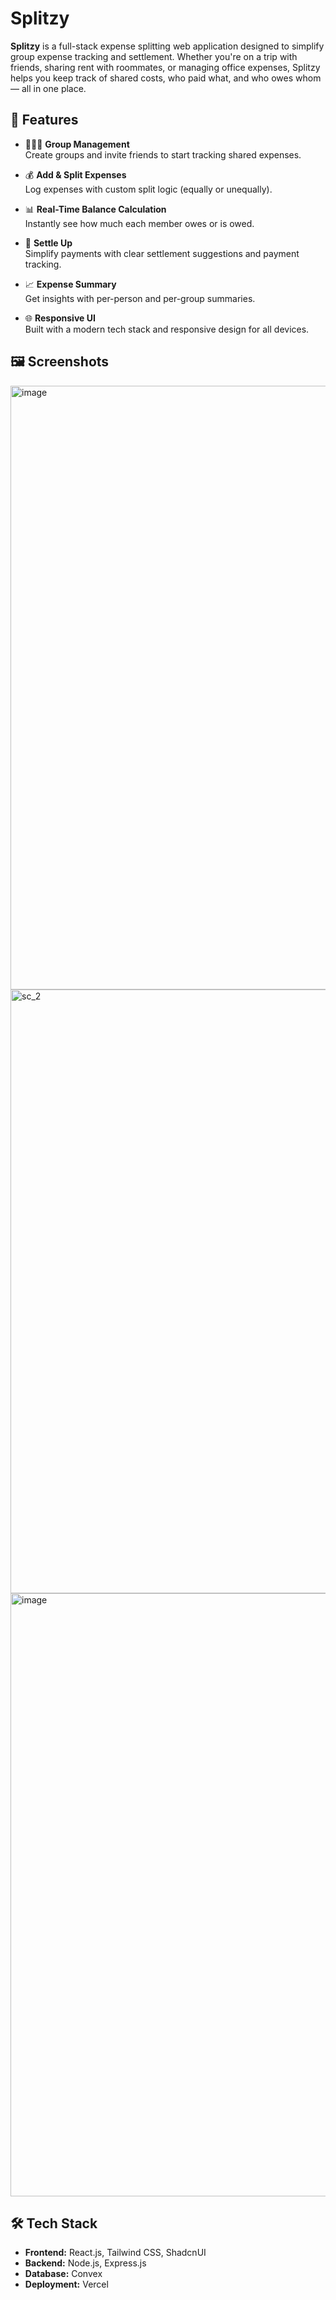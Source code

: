 # Splitzy 

**Splitzy** is a full-stack expense splitting web application designed to simplify group expense tracking and settlement. Whether you're on a trip with friends, sharing rent with roommates, or managing office expenses, Splitzy helps you keep track of shared costs, who paid what, and who owes whom — all in one place.

## 🚀 Features

- 🧑‍🤝‍🧑 **Group Management**  
  Create groups and invite friends to start tracking shared expenses.

- 💰 **Add & Split Expenses**  
  Log expenses with custom split logic (equally or unequally).

- 📊 **Real-Time Balance Calculation**  
  Instantly see how much each member owes or is owed.

- 🔁 **Settle Up**  
  Simplify payments with clear settlement suggestions and payment tracking.

- 📈 **Expense Summary**  
  Get insights with per-person and per-group summaries.

- 🌐 **Responsive UI**  
  Built with a modern tech stack and responsive design for all devices.

## 🖼️ Screenshots

<img width="1721" height="966" alt="image" src="https://github.com/user-attachments/assets/e264f95d-29aa-49f4-9b29-0141af82471d" />


<img width="1903" height="966" alt="sc_2" src="https://github.com/user-attachments/assets/b604f542-5843-4dbd-a0f3-2946f6788d89" />


<img width="1883" height="965" alt="image" src="https://github.com/user-attachments/assets/54457697-343a-45ef-b114-0897e5c72c77" />


## 🛠️ Tech Stack

- **Frontend:** React.js, Tailwind CSS, ShadcnUI
- **Backend:** Node.js, Express.js
- **Database:** Convex
- **Deployment:**  Vercel 


